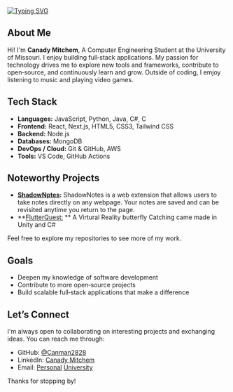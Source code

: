 [![Typing SVG](https://readme-typing-svg.demolab.com/?lines=Hey+there,+I'm+Canady+Mitchem!;Software+Developer+from+Kansas+City;Full‑Stack+Engineer;Lifelong+Learner)](https://git.io/typing-svg)

## About Me

Hi! I'm **Canady Mitchem**, A Computer Engineering Student at the University of Missouri. I enjoy building full‑stack applications. My passion for technology drives me to explore new tools and frameworks, contribute to open‑source, and continuously learn and grow.  Outside of coding, I emjoy listening to music and playing video games.

##  Tech Stack

- **Languages:** JavaScript, Python, Java, C#, C
- **Frontend:** React, Next.js, HTML5, CSS3, Tailwind CSS
- **Backend:** Node.js
- **Databases:** MongoDB
- **DevOps / Cloud:** Git & GitHub, AWS
- **Tools:** VS Code, GitHub Actions

##  Noteworthy Projects

- **[ShadowNptes](https://github.com/Canman2828/ShadowNotes):** ShadowNotes is a web extension that allows users to take notes directly on any webpage. Your notes are saved and can be revisited anytime you return to the page.
- **[FlutterQuest:](https://github.com/Canman2828/Butterfly-game) ** A Virtural Reality butterfly Catching came made in Unity and C#

Feel free to explore my repositories to see more of my work.

##  Goals

- Deepen my knowledge of software development
- Contribute to more open‑source projects
- Build scalable full‑stack applications that make a difference

## Let’s Connect

I'm always open to collaborating on interesting projects and exchanging ideas.  You can reach me through:

- GitHub: [@Canman2828](https://github.com/Canman2828)
- LinkedIn: [Canady Mitchem](https://www.linkedin.com/in/c-mitchem/)
- Email: [Personal](canman2727@gmail.com) [University](Csmhgc@umsystem.edu)

Thanks for stopping by!  
